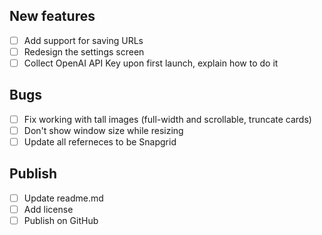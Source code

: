 ## New features
- [ ] Add support for saving URLs
- [ ] Redesign the settings screen
- [ ] Collect OpenAI API Key upon first launch, explain how to do it

## Bugs
- [ ] Fix working with tall images (full-width and scrollable, truncate cards)
- [ ] Don't show window size while resizing
- [ ] Update all referneces to be Snapgrid

## Publish
- [ ] Update readme.md
- [ ] Add license
- [ ] Publish on GitHub